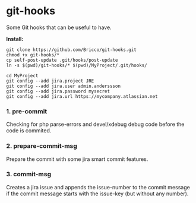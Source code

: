 # git-hooks
Some Git hooks that can be useful to have.

**Install:**
```
git clone https://github.com/Bricco/git-hooks.git
chmod +x git-hooks/*
cp self-post-update .git/hooks/post-update
ln -s $(pwd)/git-hooks/* $(pwd)/MyProject/.git/hooks/

cd MyProject
git config --add jira.project JRE
git config --add jira.user admin.anderssson
git config --add jira.password mysecret
git config --add jira.url https://mycompany.atlassian.net
```



### 1. pre-commit
Checking for php parse-errors and devel/xdebug debug code before the code is commited.

### 2. prepare-commit-msg
Prepare the commit with some jira smart commit features.

### 3. commit-msg
Creates a jira issue and appends the issue-number to the commit message if the commit message starts with the issue-key (but without any number).
